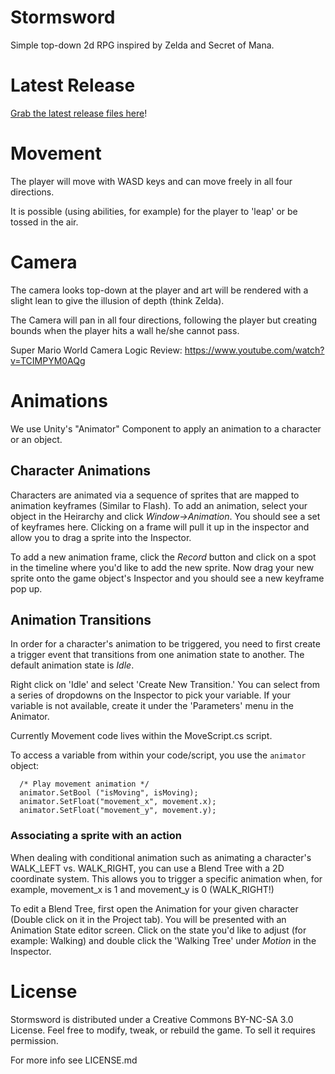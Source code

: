 Stormsword
===========

Simple top-down 2d RPG inspired by Zelda and Secret of Mana.

# Latest Release

[Grab the latest release files here](https://github.com/bdickason/stormsword/releases)!

# Movement

The player will move with WASD keys and can move freely in all four directions.

It is possible (using abilities, for example) for the player to 'leap' or be tossed in the air.



# Camera

The camera looks top-down at the player and art will be rendered with a slight lean to give the illusion of depth (think Zelda).

The Camera will pan in all four directions, following the player but creating bounds when the player hits a wall he/she cannot pass. 

Super Mario World Camera Logic Review: https://www.youtube.com/watch?v=TCIMPYM0AQg


# Animations

We use Unity's "Animator" Component to apply an animation to a character or an object.

## Character Animations

Characters are animated via a sequence of sprites that are mapped to animation keyframes (Similar to Flash). To add an animation, select your object in the Heirarchy and click *Window->Animation*. You should see a set of keyframes here. Clicking on a frame will pull it up in the inspector and allow you to drag a sprite into the Inspector.

To add a new animation frame, click the *Record* button and click on a spot in the timeline where you'd like to add the new sprite. Now drag your new sprite onto the game object's Inspector and you should see a new keyframe pop up.


## Animation Transitions

In order for a character's animation to be triggered, you need to first create a trigger event that transitions from one animation state to another. The default animation state is *Idle*.

Right click on 'Idle' and select 'Create New Transition.' You can select from a series of dropdowns on the Inspector to pick your variable. If your variable is not available, create it under the 'Parameters' menu in the Animator.

Currently Movement code lives within the MoveScript.cs script.

To access a variable from within your code/script, you use the `animator` object:
````
  /* Play movement animation */
  animator.SetBool ("isMoving", isMoving);
  animator.SetFloat("movement_x", movement.x);
  animator.SetFloat("movement_y", movement.y);
````


### Associating a sprite with an action

When dealing with conditional animation such as animating a character's WALK_LEFT vs. WALK_RIGHT, you can use a Blend Tree with a 2D coordinate system. This allows you to trigger a specific animation when, for example, movement_x is 1 and movement_y is 0 (WALK_RIGHT!)

To edit a Blend Tree, first open the Animation for your given character (Double click on it in the Project tab). You will be presented with an Animation State editor screen. Click on the state you'd like to adjust (for example: Walking) and double click the 'Walking Tree' under *Motion* in the Inspector.


# License

Stormsword is distributed under a Creative Commons BY-NC-SA 3.0 License. Feel free to modify, tweak, or rebuild the game. To sell it requires permission.

For more info see LICENSE.md
